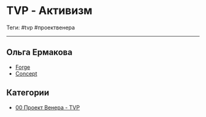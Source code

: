 # TVP - Активизм

Теги: #tvp #проектвенера 
___

## Ольга Ермакова

- [Forge](https://prezi.com/v7almr-yrv4w/forge/)
- [Concept](https://prezi.com/cmlnos6vh9ac/concept/)

## Категории

* [00 Проект Венера - TVP](00%20%D0%9F%D1%80%D0%BE%D0%B5%D0%BA%D1%82%20%D0%92%D0%B5%D0%BD%D0%B5%D1%80%D0%B0%20-%20TVP.md)


